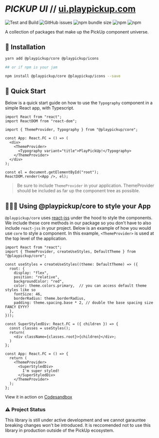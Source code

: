 # **_PICKUP UI_** // [ui.playpickup.com](https://ui.playpickup.com)

![Test and Build](https://github.com/PlayPickUp/pickup-ui/workflows/Test%20and%20Build/badge.svg)
![GitHub issues](https://img.shields.io/github/issues/playpickup/pickup-ui)
![npm bundle size](https://img.shields.io/bundlephobia/min/@playpickup/core)
![npm](https://img.shields.io/npm/v/@playpickup/core?label=%40playpickup%2Fcore%20npm)
![npm](https://img.shields.io/npm/v/@playpickup/icons?label=%40playpickup%2Ficons%20npm)

A collection of packages that make up the PickUp component universe.

## 💾 Installation

```sh
yarn add @playpickup/core @playpickup/icons

## or if npm is your jam

npm install @playpickup/core @playpickup/icons --save
```

## 🚦 Quick Start

Below is a quick start guide on how to use the `Typography` component in a simple React app, with Typescript.

```tsx
import React from "react";
import ReactDOM from "react-dom";

import { ThemeProvider, Typography } from "@playpickup/core";

const App: React.FC = () => (
  <div>
    <ThemeProvider>
      <Typography variant="title">PlayPickUp!</Typography>
    </ThemeProvider>
  </div>
);

const el = document.getElementById("root");
ReactDOM.render(<App />, el);
```

> Be sure to include `ThemeProvider` in your application. ThemeProvider should be included as far up the component tree as possible.

## 👨🏾‍🎨 Using @playpickup/core to style your App

`@playpickup/core` uses [react-jss](https://cssinjs.org/react-jss/?v=v10.7.1) under the hood to style the components. We include these core methods in our package so you don't have to also include `react-jss` in your project. Below is an example of how you would use `core` to style a component. In this example, `<ThemeProvider>` is used at the top level of the application.

```tsx
import React from "react";
import { ThemeProvider, createUseStyles, DefaultTheme } from "@playpickup/core";

const useStyles = createUseStyles((theme: DefaultTheme) => ({
  root: {
    display: "flex",
    position: "relative",
    backgroundColor: "red",
    color: theme.colors.primary,  // you can access default theme styles like so
    fontSize: 46,
    borderRadius: theme.borderRadius,
    padding: theme.spacing.base * 2, // double the base spacing size FANCY EYYY?
  },
}));

const SuperStyledDiv: React.FC = ({ children }) => {
  const classes = useStyles();
  return(
    <div className={classes.root}>{children}</div>;
  )
};

const App: React.FC = () => {
  return (
    <ThemeProvider>
      <SuperStyledDiv>
        I'm super styled!
      </SuperStyledDiv>
    </ThemeProvider>
  );
};
```

View it in action on [Codesandbox](https://codesandbox.io/s/pickup-ui-styling-wwk0g?file=/src/App.tsx)

### ⚠ Project Status

This library is still under active development and we cannot garauntee breaking changes won't be introduced. It is reccomended not to use this library in production outside of the PickUp ecosystem.
